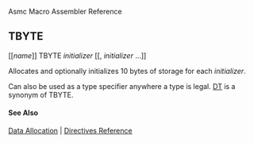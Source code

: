 Asmc Macro Assembler Reference

## TBYTE

[[_name_]] TBYTE _initializer_ [[, _initializer_ ...]]

Allocates and optionally initializes 10 bytes of storage for each _initializer_.

Can also be used as a type specifier anywhere a type is legal. [DT](dt.md) is a synonym of TBYTE.

#### See Also

[Data Allocation](data-allocation.md) | [Directives Reference](readme.md)
